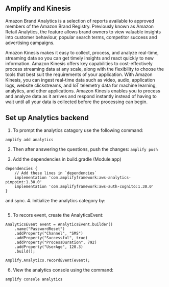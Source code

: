 ## Amplify and Kinesis

Amazon Brand Analytics is a selection of reports available to approved members of the Amazon Brand Registry. Previously known as Amazon Retail Analytics, the feature allows brand owners to view valuable insights into customer behaviour, popular search terms, competitor success and advertising campaigns.

Amazon Kinesis makes it easy to collect, process, and analyze real-time, streaming data so you can get timely insights and react quickly to new information. Amazon Kinesis offers key capabilities to cost-effectively process streaming data at any scale, along with the flexibility to choose the tools that best suit the requirements of your application. With Amazon Kinesis, you can ingest real-time data such as video, audio, application logs, website clickstreams, and IoT telemetry data for machine learning, analytics, and other applications. Amazon Kinesis enables you to process and analyze data as it arrives and respond instantly instead of having to wait until all your data is collected before the processing can begin.

## Set up Analytics backend
1. To prompt the analytics catagory use the following command: 

``` 
amplify add analytics
```
2. Then after answering the questions, push the changes: `amplify push`

3. Add the dependencies in build.gradle (Module:app) 
``` 
dependencies {
    // Add these lines in `dependencies`
    implementation 'com.amplifyframework:aws-analytics-pinpoint:1.30.0'
    implementation 'com.amplifyframework:aws-auth-cognito:1.30.0'
}
```
and sync.
4. Initialize the analytics category by: 

``` Amplify.addPlugin(new AWSPinpointAnalyticsPlugin(this));
```

5. To recors event, create the AnalyticsEvent: 

``` 
AnalyticsEvent event = AnalyticsEvent.builder()
    .name("PasswordReset")
    .addProperty("Channel", "SMS")
    .addProperty("Successful", true)
    .addProperty("ProcessDuration", 792)
    .addProperty("UserAge", 120.3)
    .build();

Amplify.Analytics.recordEvent(event);
```
6. View the analytics console using the command: 
```
amplify console analytics
``` 